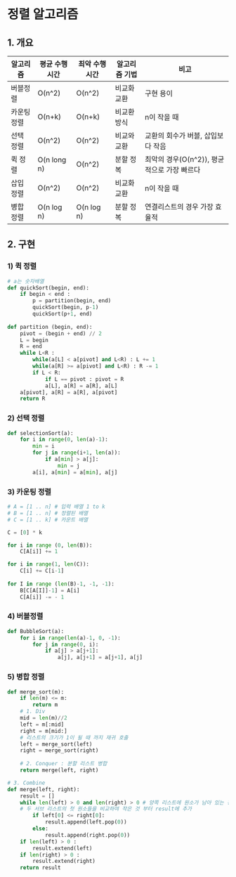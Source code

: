 # 정렬 알고리즘

## 1. 개요

알고리즘 | 평균 수행시간 | 최악 수행시간 | 알고리즘 기법 | 비고
----- | ----- | ----- | ----- | -----
버블정렬 | O(n^2) | O(n^2) | 비교화 교환 | 구현 용이
카운팅 정렬 | O(n+k) | O(n+k) | 비교환 방식 | n이 작을 때 
선택 정렬 | O(n^2) | O(n^2) | 비교와 교환 | 교환의 회수가 버블, 삽입보다 작음 
퀵 정렬 | O(n long n) | O(n^2) | 분할 정복 | 최악의 경우(O(n^2)), 평균적으로 가장 빠르다 
삽입 정렬 | O(n^2) | O(n^2) | 비교화 교환 | n이 작을 때 
병합 정렬 | O(n log n) | O(n log n) | 분할 정복 | 연결리스트의 경우 가장 효율적 

## 2. 구현

### 1) 퀵 정렬

```python
# a는 숫자배열
def quickSort(begin, end):
    if begin < end :
        p = partition(begin, end)
        quickSort(begin, p-1)
        quickSort(p+1, end)
        
def partition (begin, end):
    pivot = (begin + end) // 2
    L = begin
    R = end
    while L<R :
        while(a[L] < a[pivot] and L<R) : L += 1
        while(a[R] >= a[pivot] and L<R) : R -= 1
        if L < R:
            if L == pivot : pivot = R
            a[L], a[R] = a[R], a[L]
    a[pivot], a[R] = a[R], a[pivot]
    return R
```

### 2) 선택 정렬

```python
def selectionSort(a):
    for i in range(0, len(a)-1):
        min = i
        for j in range(i+1, len(a)):
            if a[min] > a[j]:
                min = j
        a[i], a[min] = a[min], a[j]
```

### 3) 카운팅 정렬

```python
# A = [1 .. n] # 입력 배열 1 to k
# B = [1 .. n] # 정렬된 배열
# C = [1 .. k] # 카운트 배열

C = [0] * k

for i in range (0, len(B)):
    C[A[i]] += 1

for i in range(1, len(C)):
    C[i] += C[i-1]
    
for I in range (len(B)-1, -1, -1):
    B[C[A[I]]-1] = A[i]
    C[A[i]] -= - 1
```

### 4) 버블정렬

```python
def BubbleSort(a):
    for i in range(len(a)-1, 0, -1):
        for j in range(0, i):
            if a[j] > a[j+1]:
                a[j], a[j+1] = a[j+1], a[j]
```

### 5) 병합 정렬

```python
def merge_sort(m):
    if len(m) <= m:
        return m
    # 1. Div
    mid = len(m)//2
    left = m[:mid]
    right = m[mid:]
    # 리스트의 크기가 1이 될 때 까지 재귀 호출
    left = merge_sort(left)
    right = merge_sort(right)
    
    # 2. Conquer : 분할 리스트 병합
    return merge(left, right)

# 3. Combine
def merge(left, right):
	result = []
    while len(left) > 0 and len(right) > 0 # 양쪽 리스트에 원소가 남아 있는 경우
    # 두 서브 리스트의 첫 원소들을 비교하여 작은 것 부터 result에 추가
        if left[0] <= right[0]:
            result.append(left.pop(0))
        else:
            result.append(right.pop(0))
    if len(left) > 0 :
        result.extend(left)
    if len(right) > 0 :
        result.extend(right)
    return result
  	
```


